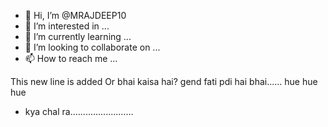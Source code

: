 - 👋 Hi, I’m @MRAJDEEP10
- 👀 I’m interested in ...
- 🌱 I’m currently learning ...
- 💞️ I’m looking to collaborate on ...
- 📫 How to reach me ...

<!---
MRAJDEEP10/MRAJDEEP10 is a ✨ special ✨ repository because its `README.md` (this file) appears on your GitHub profile.
You can click the Preview link to take a look at your changes.
--->

This new line is added
Or bhai kaisa hai?
gend fati pdi hai bhai......
hue hue hue
- kya chal ra.........................
